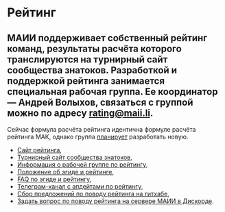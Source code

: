 # Рейтинг

## МАИИ поддерживает собственный рейтинг команд, результаты расчёта которого транслируются на турнирный сайт сообщества знатоков. Разработкой и поддержкой рейтинга занимается специальная рабочая группа. Ее координатор — Андрей Волыхов, связаться с группой можно по адресу rating@maii.li.

Сейчас формула расчёта рейтинга идентична формуле расчёта рейтинга МАК, однако группа [планирует](https://teletype.in/@maii/rating-razumau) разработать новую.

- [Сайт рейтинга](https://rating.maii.li/b/), 
- [Турнирный сайт сообщества знатоков](https://rating.chgk.info/),
- [Информация о рабочей группе по рейтингу](https://www.maii.li/p/who#rating),
- [Положение об эгиде и рейтинге](https://www.maii.li/docs/2021-08-30-polozhenie-ob-egide-i-rejtinge-maii/),
- [FAQ по эгиде и рейтингу](https://www.maii.li/docs/2021-09-05-faq-po-egide-i-rejtingu-maii/),
- [Телеграм-канал с апдейтами по рейтингу](https://t.me/rating_maii),
- [Сбор предложений по поводу рейтинга на гитхабе](https://github.com/maii-chgk/rating-ui/issues),
- [Задать вопрос по поводу рейтинга на сервере МАИИ в Дискорде](https://discord.gg/jcHnbPUMgu).
